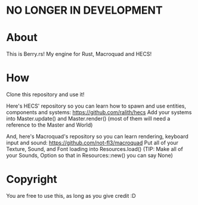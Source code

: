 # NO LONGER IN DEVELOPMENT

# About
 This is Berry.rs! My engine for Rust, Macroquad and HECS!

# How
 Clone this repository and use it!
 
 Here's HECS' repository so you can learn how to spawn and use entities, components and systems: https://github.com/ralith/hecs
 Add your systems into Master.update() and Master.render() (most of them will need a reference to the Master and World)
 
 And, here's Macroquad's repository so you can learn rendering, keyboard input and sound: https://github.com/not-fl3/macroquad
 Put all of your Texture, Sound, and Font loading into Resources.load()
 (TIP: Make all of your Sounds, Option<Sound> so that in Resources::new() you can say None)

# Copyright
 You are free to use this, as long as you give credit :D
